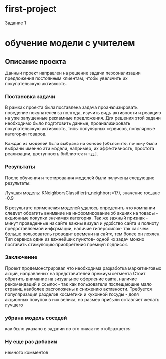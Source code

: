 # first-project
Задание 1
# обучение модели с учителем

## Описание проекта

Данный проект направлен на решение задачи персонализации предложения постоянным клиентам, чтобы увеличить их покупательскую активность.

### Постановка задачи

В рамках проекта была поставлена задача проанализировать поведение покупателей за полгода, изучить виды активности и реакцию на уже запущенные рекламные предложения. Для решения этой задачи необходимо было подготовить данные, проанализировать покупательскую активность, типы популярных сервисов, популярные категории товаров.



Каждая из моделей была выбрана на основе [объясните, почему были выбраны именно эти модели, например, их эффективность, простота реализации, доступность библиотек и т.д.].

### Результаты

После обучения и тестирования моделей были получены следующие результаты:

Лучшая модель: KNeighborsClassifier(n_neighbors=17), значение roc_auc -0.9

В результате применения моделей удалось определить что компании следует обратить внимание на информирование об акциях на товары - акционные покупки значимая категория. Так же важный признак - минут проведенные на сайте важны визуал и удобство сайта и полноту предоставляемой информации, наличие гиперссылок- так как чем больше пользователь проводит времени на сайте, тем более он лоялен. Тип сервиса один из важнейших пунктов- одной из задач можно поставить стимуляцию приобретения премиуп подписок. 

### Заключение

Проект продемонстрировал что необходима разработка маркетинговых акций, направленых на представителей премиум сегмента Стоит обратить внимание на визуальное офорление сайта, наличие рекомендаций и ссылок - так как пользователи послещающие мало страниц наиболее расположены к снижению активности. Требуется популяризация разделов косметики и кухонной посуды - доля акционных покупок в них велика, но размер прибыли оставляет желать лучшего
### убрана модель соседей 
как было указано в задании
но это никак не отображается

### Ну еще раз добавим
немного комментов
